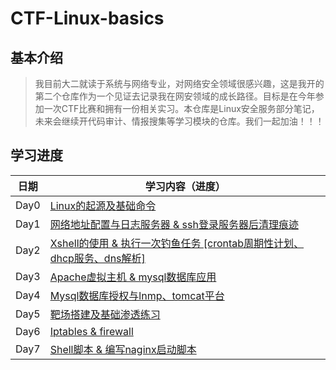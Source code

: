 # CTF-Linux-basics
## 基本介绍
> 我目前大二就读于系统与网络专业，对网络安全领域很感兴趣，这是我开的第二个仓库作为一个见证去记录我在网安领域的成长路径。目标是在今年参加一次CTF比赛和拥有一份相关实习。本仓库是Linux安全服务部分笔记，未来会继续开代码审计、情报搜集等学习模块的仓库。我们一起加油！！！
## 学习进度
| 日期       | 学习内容（进度）                                                                            |
| ---------- | ------------------------------------------------------------------------------- |
| Day0       | [Linux的起源及基础命令](https://github.com/AlphaXiao/CTF-Linux-basics/blob/main/Days/DAY0.md)                            |
| Day1       | [网络地址配置与日志服务器 & ssh登录服务器后清理痕迹](https://github.com/AlphaXiao/CTF-Linux-basics/blob/main/Days/DAY1.md)                            |
| Day2       | [Xshell的使用 & 执行一次钓鱼任务 [crontab周期性计划、dhcp服务、dns解析]]()                            |
| Day3       | [Apache虚拟主机 & mysql数据库应用]()                            |
| Day4       | [Mysql数据库授权与lnmp、tomcat平台]()                            |
| Day5       | [靶场搭建及基础渗透练习]()                            |
| Day6       | [Iptables & firewall]()                            |
| Day7       | [Shell脚本 & 编写naginx启动脚本]()                            |
